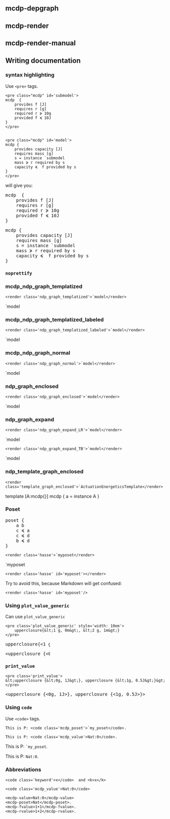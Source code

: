 

<h2 id="mcdp-depgraph"> <program>mcdp-depgraph</program> </h2>

<h2 id="mcdp-render"> <program>mcdp-render</program> </h2>

<h2 id="mcdp-render-manual"> <program>mcdp-render-manual</program> </h2>

## Writing documentation 

### syntax highlighting

Use ``<pre>`` tags.

~~~
<pre class="mcdp" id='submodel'>
mcdp  {
	provides f [J]
	requires r [g]
	required r ≽ 10g
	provided f ≼ 10J
}
</pre>


<pre class="mcdp" id='model'>
mcdp {
	provides capacity [J]
	requires mass [g]
	s = instance `submodel
	mass ≽ r required by s
	capacity ≼  f provided by s
}
</pre>
~~~

will give you:

<pre class="mcdp" id='submodel'>
mcdp  {
	provides f [J]
	requires r [g]
	required r ≽ 10g
	provided f ≼ 10J
}
</pre>


<pre class="mcdp" id='model'>
mcdp {
	provides capacity [J]
	requires mass [g]
	s = instance `submodel
	mass ≽ r required by s
	capacity ≼  f provided by s
}
</pre>


### ``noprettify``

### mcdp_ndp_graph_templatized

~~~
<render class='ndp_graph_templatized'>`model</render>
~~~

<render class='ndp_graph_templatized'>`model</render>

### mcdp_ndp_graph_templatized_labeled

~~~
<render class='ndp_graph_templatized_labeled'>`model</render>
~~~

<render class='ndp_graph_templatized_labeled'>`model</render>


###  mcdp_ndp_graph_normal

~~~
<render class='ndp_graph_normal'>`model</render>
~~~

<render class='ndp_graph_normal'>`model</render>

### ndp_graph_enclosed

~~~
<render class='ndp_graph_enclosed'>`model</render>
~~~

<render class='ndp_graph_enclosed'>`model</render>


### ndp_graph_expand

~~~
<render class='ndp_graph_expand_LR'>`model</render>
~~~

<render class='ndp_graph_expand_LR'>`model</render>

~~~
<render class='ndp_graph_expand_TB'>`model</render>
~~~

<render class='ndp_graph_expand_TB'>`model</render>

###  ndp_template_graph_enclosed

~~~
<render class='template_graph_enclosed'>`ActuationEnergeticsTemplate</render>
~~~

<render class='template_graph_enclosed'>
template [A:mcdp{}]
mcdp {
	a = instance A
}
</render>


### Poset

<pre class="mcdp_poset" id='myposet'>
poset {
	a b
	c ≼ a
	c ≼ d
	b ≼ d
}
</pre>


~~~
<render class='hasse'>`myposet</render>
~~~

<render class='hasse'>`myposet</render>


~~~
<render class='hasse' id='myposet'></render>
~~~

<render class='hasse' id='myposet'></render>


Try to avoid this, because Markdown will get confused:

~~~
<render class='hasse' id='myposet'/>
~~~


<render class='hasse' id='myposet'/>

### Using ``plot_value_generic``

Can use ``plot_value_generic``



~~~
<pre class='plot_value_generic' style='width: 10em'>
	upperclosure{&lt;1 g, 0m&gt;, &lt;2 g, 1m&gt;}
</pre>
~~~

<pre class='plot_value_generic' style='width: 10em'>upperclosure{&lt;1 g, 0m&gt;, &lt;2 g, 1m&gt;} </pre>


<pre class='plot_value_generic' style='width: 10em'>
&lt;upperclosure {&lt;0g, 1J&gt;}, upperclosure {&lt;1g, 0.5J&gt;}&gt;
</pre>


### ``print_value``

~~~
<pre class='print_value'>
&lt;upperclosure {&lt;0g, 1J&gt;}, upperclosure {&lt;1g, 0.5J&gt;}&gt;
</pre>
~~~

<pre class='print_value'>
&lt;upperclosure {&lt;0g, 1J&gt;}, upperclosure {&lt;1g, 0.5J&gt;}&gt;
</pre>


### Using ``code``

Use ``<code>`` tags.



~~~
This is P: <code class='mcdp_poset'>`my_poset</code>.

This is P: <code class='mcdp_value'>Nat:0</code>.
~~~

This is P: <code class='mcdp_poset'>`my_poset</code>.

This is P: <code class='mcdp_value'>Nat:0</code>.


### Abbreviations

~~~
<code class='keyword'>x</code>  and <k>x</k>

<code class='mcdp_value'>Nat:0</code>

<mcdp-value>Nat:0</mcdp-value>
<mcdp-poset>Nat</mcdp-poset>.
<mcdp-fvalue>1+1</mcdp-fvalue>.
<mcdp-rvalue>1+2</mcdp-rvalue>.

~~~





<!-- This is not ok: <code class='mcdp_value'>`my_poset: <em>element</em></code>.
 -->
